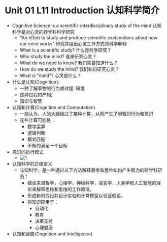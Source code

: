 # Unit 01 L11 Introduction 认知科学简介
- Cognitive Science is a scientific interdisciplinary study of the mind 认知科学是对心灵的跨学科科学研究
	- "An effort to study and produce scientific explanations about how our mind works" 研究并给出心灵工作方式的科学解释
	- What is a scientific study? 什么是科学研究？
	- Who study the mind? 谁来研究心灵？
	- What do we need to know? 我们需要知道什么？
	- How do we study the mind? 我们如何研究心灵？
	- What is "mind"? 心灵是什么？
- 什么是认知(Cognition):
	- 一种了解事物的行为或过程: 知觉
	- 这种过程的产物;
	- 知识与智慧
- 认知和计算(Cognition and Computation)
	- 一般认为，人的大脑经过了某种计算，从而产生了明智的行为和意识
	- 这些计算可能是：
		- 数学运算
		- 逻辑判断
		- 模式匹配
		- 不断的满足一个目标
- 意识的运行模式
	- ![1](https://i.imgur.com/ZdQ65Uk.png)
- 认知科学的正统定义
	- 认知科学，是一种通过以下方法解释思维和思维如何产生智力的跨学科研究：
		- 结合来自哲学，心理学，神经科学，语言学，人类学和人工智能的理论来解释思维和思维的工作原理。
		- 形成新的假设并设计实验和计算模型以验证假设。
		- 将知识应用于：
			- 自动化
			- 教育
			- 决策支持
			- 心理健康
- 认知和智能(Cognition and Intelligence)









